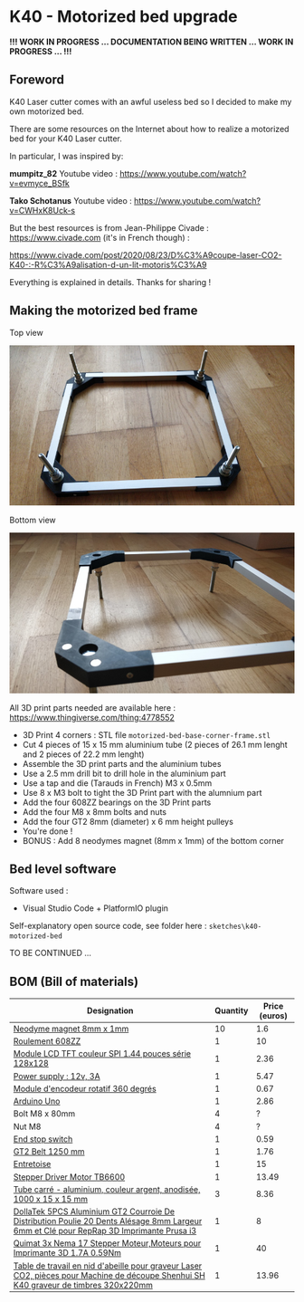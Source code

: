 # K40 - Motorized bed upgrade

__!!! WORK IN PROGRESS ... DOCUMENTATION BEING WRITTEN ... WORK IN PROGRESS ... !!!__

## Foreword

K40 Laser cutter comes with an awful useless bed so I decided to make my own motorized bed.

There are some resources on the Internet about how to realize a motorized bed for your K40 Laser cutter.

In particular, I was inspired by:

__mumpitz_82__ Youtube video : <https://www.youtube.com/watch?v=evmyce_BSfk>

__Tako Schotanus__ Youtube video : <https://www.youtube.com/watch?v=CWHxK8Uck-s>

But the best resources is from Jean-Philippe Civade : <https://www.civade.com> (it's in French though) :

<https://www.civade.com/post/2020/08/23/D%C3%A9coupe-laser-CO2-K40-:-R%C3%A9alisation-d-un-lit-motoris%C3%A9>

Everything is explained in details. Thanks for sharing !

## Making the motorized bed frame

Top view

![alt text](images/IMG_20210109_165557.jpg)

Bottom view

![alt text](images/IMG_20210109_165618.jpg)

All 3D print parts needed are available here : <https://www.thingiverse.com/thing:4778552>

* 3D Print 4 corners : STL file `motorized-bed-base-corner-frame.stl`
* Cut 4 pieces of 15 x 15 mm aluminium tube (2 pieces of 26.1 mm lenght and 2 pieces of 22.2 mm lenght)
* Assemble the 3D print parts and the aluminium tubes
* Use a 2.5 mm drill bit to drill hole in the aluminium part
* Use a tap and die (Tarauds in French) M3 x 0.5mm 
* Use 8 x M3 bolt to tight the 3D Print part with the alumnium part
* Add the four 608ZZ bearings on the 3D Print parts
* Add the four M8 x 8mm bolts and nuts
* Add the four GT2 8mm (diameter) x 6 mm height pulleys 
* You're done !
* BONUS : Add 8 neodymes magnet (8mm x 1mm) of the bottom corner

## Bed level software

Software used : 

* Visual Studio Code + PlatformIO plugin

Self-explanatory open source code, see folder here : `sketches\k40-motorized-bed`

TO BE CONTINUED ...

## BOM (Bill of materials)

| Designation                                                                                                                                                                                                                                                                                                                                       | Quantity | Price (euros) |
|---------------------------------------------------------------------------------------------------------------------------------------------------------------------------------------------------------------------------------------------------------------------------------------------------------------------------------------------------|----------|---------------|
| [Neodyme magnet 8mm x 1mm](https://fr.aliexpress.com/item/1005001485065704.html?spm=a2g0o.productlist.0.0.25674670G505Yw&algo_pvid=8e590427-5b37-46f8-9b7d-35950906bf52&algo_expid=8e590427-5b37-46f8-9b7d-35950906bf52-1&btsid=0b0a187b16145338740781053e6306&ws_ab_test=searchweb0_0,searchweb201602_,searchweb201603_)                         | 10       | 1.6           |
| [Roulement 608ZZ](https://www.amazon.fr/gp/product/B07RZ651J7/ref=ppx_yo_dt_b_search_asin_title?ie=UTF8&psc=1)                                                                                                                                                                                                                                    | 1        | 10            |
| [Module LCD TFT couleur SPI 1.44 pouces série 128x128](https://fr.aliexpress.com/item/32805710090.html?spm=a2g0o.productlist.0.0.3d7f1d29woOsDt&algo_pvid=4743a9a4-b74f-449a-873f-ef37a87d4dc8&algo_expid=4743a9a4-b74f-449a-873f-ef37a87d4dc8-12&btsid=0b0a187b16145341090693280e6306&ws_ab_test=searchweb0_0,searchweb201602_,searchweb201603_) | 1        | 2.36          |
| [Power supply : 12v, 3A](https://fr.aliexpress.com/item/32983648084.html?spm=a2g0s.9042311.0.0.27426c379UWNDo)                                                                                                                                                                                                                                    | 1        | 5.47          |
| [Module d'encodeur rotatif 360 degrés](https://fr.aliexpress.com/item/32648520888.html?spm=a2g0s.9042311.0.0.1ec66c37pUfP6L)                                                                                                                                                                                                                      | 1        | 0.67          |
| [Arduino Uno](https://fr.aliexpress.com/item/32272099710.html?spm=a2g0o.productlist.0.0.175e3738xCRVQC&algo_pvid=792f52bf-9a79-4d4b-aeee-199bcc69d8aa&algo_expid=792f52bf-9a79-4d4b-aeee-199bcc69d8aa-2&btsid=0b0a187b16145346123117133e6306&ws_ab_test=searchweb0_0,searchweb201602_,searchweb201603_)                                           | 1        | 2.86          |
| Bolt M8 x 80mm                                                                                                                                                                                                                                                                                                                                    | 4        | ?             |
| Nut M8                                                                                                                                                                                                                                                                                                                                            | 4        | ?             |
| [End stop switch](https://fr.aliexpress.com/item/32824972155.html?spm=a2g0s.9042311.0.0.27426c37mAJldV)                                                                                                                                                                                                                                           | 1        | 0.59          |
| [GT2 Belt 1250 mm](https://fr.aliexpress.com/item/4000307078477.html?spm=a2g0s.9042311.0.0.70226c377k5Fyv)                                                                                                                                                                                                                                        | 1        | 1.76          |
| [Entretoise](https://www.amazon.fr/gp/product/B07RP6CRD5/ref=ppx_yo_dt_b_asin_title_o01_s00?ie=UTF8&psc=1)                                                                                                                                                                                                                                        | 1        | 15            |
| [Stepper Driver Motor TB6600](https://www.amazon.fr/gp/product/B0811GSPJK/ref=ppx_yo_dt_b_asin_title_o04_s00?ie=UTF8&psc=1)                                                                                                                                                                                                                       | 1        | 13.49         |
| [Tube carré - aluminium, couleur argent, anodisée, 1000 x 15 x 15 mm](https://www.amazon.fr/gp/product/B0029ZTDKM/ref=ppx_od_dt_b_asin_title_s00?ie=UTF8&psc=1)                                                                                                                                                                                   | 3        | 8.36          |
| [DollaTek 5PCS Aluminium GT2 Courroie De Distribution Poulie 20 Dents Alésage 8mm Largeur 6mm et Clé pour RepRap 3D Imprimante Prusa i3](https://www.amazon.fr/gp/product/B07DK1J8ZD/ref=ppx_yo_dt_b_asin_title_o09_s01?ie=UTF8&psc=1)                                                                                                            | 1        | 8             |
| [Quimat 3x Nema 17 Stepper Moteur,Moteurs pour Imprimante 3D 1.7A 0.59Nm](https://www.amazon.fr/gp/product/B06XQWMDWT/ref=ppx_yo_dt_b_asin_title_o09_s02?ie=UTF8&psc=1)                                                                                                                                                                           | 1        | 40            |
| [Table de travail en nid d'abeille pour graveur Laser CO2, pièces pour Machine de découpe Shenhui SH K40 graveur de timbres 320x220mm](https://fr.aliexpress.com/item/32603523206.html?spm=a2g0s.9042311.0.0.27426c37F8tu4Z)                                                                                                                      | 1        | 13.96         |



